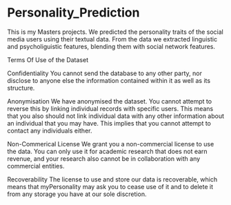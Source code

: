 # Personality_Prediction
This is my Masters projects. We predicted the personality traits of the social media users using their textual data. From the data we extracted linguistic and psycholiguistic features, blending them with social network features.


Terms Of Use of the Dataset

Confidentiality
You cannot send the database to any other party, nor disclose to anyone else the information contained within it as well as its structure.

Anonymisation
We have anonymised the dataset. You cannot attempt to reverse this by linking individual records with specific users. This means that you also should not link individual data with any other information about an individual that you may have. This implies that you cannot attempt to contact any individuals either.

Non-Commerical License
We grant you a non-commercial license to use the data. You can only use it for academic research that does not earn revenue, and your research also cannot be in collaboration with any commercial entities.

Recoverability
The license to use and store our data is recoverable, which means that myPersonality may ask you to cease use of it and to delete it from any storage you have at our sole discretion.
